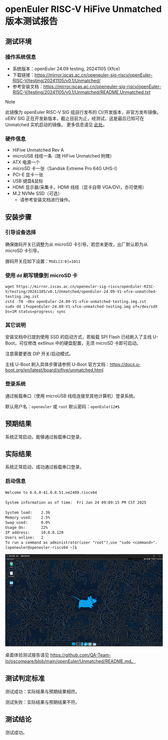 # openEuler RISC-V HiFive Unmatched 版本测试报告

## 测试环境

### 操作系统信息

- 系统版本：openEuler 24.09 testing, 20241105 (Xfce)
- 下载链接：https://mirror.iscas.ac.cn/openeuler-sig-riscv/openEuler-RISC-V/testing/20241105/v0.1/Unmatched/
- 参考安装文档：https://mirror.iscas.ac.cn/openeuler-sig-riscv/openEuler-RISC-V/testing/20241105/v0.1/Unmatched/README.Unmatched.txt

> [!NOTE]
> 此镜像为 openEuler RISC-V SIG 组自行发布的 CI/开发版本，非官方发布镜像。
> oERV SIG 正在开发新版本，截止目前为止，经测试，这是最后已知可在 Unmatched 实机启动的镜像。
> 更多信息请见 [此处](https://github.com/ruyisdk/support-matrix/issues/228#issuecomment-2785789283)。

### 硬件信息

- HiFive Unmatched Rev A
- microUSB 线缆一条（随 HiFive Unmatched 附赠）
- ATX 电源一个
- microSD 卡一张（Sandisk Extreme Pro 64G UHS-I）
- PCI-E 显卡一张
- USB 键盘&鼠标
- HDMI 显示器/采集卡，HDMI 线缆（显卡自带 VGA/DVI，亦可使用）
- M.2 NVMe SSD（可选）
    - 请参考安装文档进行操作。

## 安装步骤

### 引导设备选择

确保拨码开关已调整为从 microSD 卡引导。若您未更改，出厂默认即为从 microSD 卡引导。

拨码开关应如下设置：`MSEL[3:0]=1011`

### 使用 `dd` 刷写镜像到 microSD 卡

```shell
wget https://mirror.iscas.ac.cn/openeuler-sig-riscv/openEuler-RISC-V/testing/20241105/v0.1/Unmatched/openEuler-24.09-V1-xfce-unmatched-testing.img.zst
zstd -T0 -dkv openEuler-24.09-V1-xfce-unmatched-testing.img.zst
sudo dd if=openEuler-24.09-V1-xfce-unmatched-testing.img of=/dev/sdX bs=1M status=progress; sync
```

### 其它说明

安装文档中已提到使用 SSD 的启动方式，若板载 SPI Flash 已经刷入了主线 U-Boot，可仅修改 extlinux 中的硬盘配置，无须 microSD 卡即可启动。

注意需要更改 DIP 开关/启动模式。

主线 U-Boot 刷入具体步骤请参照 U-Boot 官方文档：https://docs.u-boot.org/en/latest/board/sifive/unmatched.html

### 登录系统

通过板载串口（使用 microUSB 线缆连接至其他计算机）登录系统。

默认用户名：`openeuler` 或 `root`
默认密码：`openEuler12#$`

## 预期结果

系统正常启动，能够通过板载串口登录。

## 实际结果

系统正常启动，成功通过板载串口登录。

### 启动信息

```log
Welcome to 6.6.0-41.0.0.51.oe2409.riscv64

System information as of time:  Fri Jan 24 09:09:15 PM CST 2025

System load:    2.36
Memory used:    2.5%
Swap used:      0.0%
Usage On:       22%
IP address:     10.0.0.120
Users online:   2
To run a command as administrator(user "root"),use "sudo <command>".
[openeuler@openeuler-riscv64 ~]$
```
![](image/2025-01-24-21-44-34.png)

桌面体验测试报告请见 https://github.com/QA-Team-lo/oscompare/blob/main/openEuler/Unmatched/README.md。


## 测试判定标准

测试成功：实际结果与预期结果相符。

测试失败：实际结果与预期结果不符。

## 测试结论

测试成功。